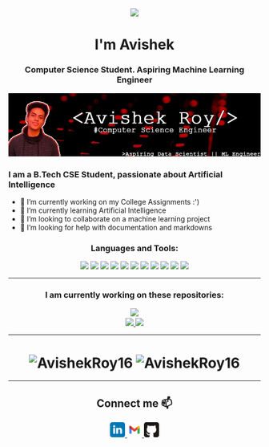 <div align="center">
<img src="https://user-images.githubusercontent.com/42115530/92640221-9728ca00-f2fa-11ea-8994-c72b26e937de.gif" align="center"/>
</div>
<h1 align= center>I'm Avishek</h1>

<h3 align= center>Computer Science Student. Aspiring Machine Learning Engineer</h3>

<!-- 
Used to see the visitors
<div align = 'center'>
 
![](https://visitor-badge.laobi.icu/badge?page_id=AvishekRoy16.AvishekRoy16)
</div> -->
<div align ='center'>
<!-- ![Github](https://img.shields.io/github/followers/AvishekRoy16?label=Follow&style=social) -->
<img alt="Banner" src="https://github.com/AvishekRoy16/AvishekRoy16/blob/master/LinkedIn%20Cover.jpg" />
</div>


### I am a B.Tech CSE Student, passionate about Artificial Intelligence
- 🔭 I’m currently working on my College Assignments :')
- 🌱 I’m currently learning Artificial Intelligence 
- 👯 I’m looking to collaborate on a machine learning project 
- 🤔 I’m looking for help with documentation and markdowns

 
<h3 align=center>Languages and Tools:</h3>
<!-- Logos of the languages -->
<p align="center">
 <img src="https://img.shields.io/badge/Python-3776AB?style=for-the-badge&logo=python&logoColor=white"/>
 <img src="https://img.shields.io/badge/Flask-000000?style=for-the-badge&logo=flask&logoColor=white"/>
 <img src="https://img.shields.io/badge/HTML-239120?style=for-the-badge&logo=html5&logoColor=white"/>
 <img src="https://img.shields.io/badge/CSS-239120?&style=for-the-badge&logo=css3&logoColor=white"/> 
 <img src="https://img.shields.io/badge/MySQL-00000F?style=for-the-badge&logo=mysql&logoColor=white"/> 
 <img src="https://img.shields.io/badge/Github-F7DF1E?style=for-the-badge&logo=github&logoColor=black"/>
 <img src="https://img.shields.io/badge/Git-00599C?style=for-the-badge&logo=git&logoColor=white"/>
 <img src="https://img.shields.io/badge/Java-00599C?style=for-the-badge&logo=Java&logoColor=white"/>
 <img src="https://img.shields.io/badge/Markdown-000000?style=for-the-badge&logo=markdown&logoColor=white"/> 
 <img src="https://img.shields.io/badge/Django-092E20?style=for-the-badge&logo=django&logoColor=white"/>
 <img src="https://img.shields.io/badge/php-092E20?style=for-the-badge&logo=php&logoColor=white"/>
</p>
<hr>
 
<!--
<h1 align = center>
This displays the top languages in github - uncomment when there are various languages
![Top Langs](https://github-readme-stats.vercel.app/api/top-langs/?username=AvishekRoy16&layout=compact&theme=radical&hide_border=true&langs_count=8)
</h1>

*# Note: These are the languages that I most use in my github. This does not indicate my skill level or something like that. It is just a github metric :)* 
-->

<!-- 
will use this if the img tag version does not update
![Avishek's GitHub stats](https://github-readme-stats.vercel.app/api?username=AvishekRoy16&count_private=true&show_icons=true&theme=radical&hide_border=true)
 -->
<h3 align = 'center'>I am currently working on these repositories:</h3>

<div align = 'center'>
 <a href="https://github.com/AvishekRoy16/DeepLearning">
 <img src="https://github-readme-stats.vercel.app/api/pin/?username=AvishekRoy16&repo=Deeplearning&theme=radical&hide_border=true" />
 </a>
</div>
<div align='center'>
 <a href="https://github.com/AvishekRoy16/Python">
 <img src="https://github-readme-stats.vercel.app/api/pin/?username=AvishekRoy16&repo=Python&theme=radical&hide_border=true" />
 </a>

 <a href="https://github.com/AvishekRoy16/DSA">
 <img src="https://github-readme-stats.vercel.app/api/pin/?username=AvishekRoy16&repo=DSA&theme=radical&hide_border=true" />
 </a>
</div>

<hr> 

<h1 align = center>
 <img src="https://github-readme-stats.vercel.app/api?username=AvishekRoy16&count_private=true&show_icons=true&theme=radical&hide_border=true" alt="AvishekRoy16" />
 <img src="https://github-readme-streak-stats.herokuapp.com/?user=AvishekRoy16&theme=radical&hide_border=true" alt="AvishekRoy16" />
</h1>
<!--  
 <p align="left"> <a href="https://github.com/ryo-ma/github-profile-trophy"><img src="https://github-profile-trophy.vercel.app/?username=AvishekRoy16" alt="AvishekRoy16" /></a> </p> do when you have enough expirence 
-->
<hr>
<h2 align='center'>Connect me  📫 </h2>
<p align = 'center'> 
 
<a href = https://www.linkedin.com/in/avishek16 target='_blank'> 
<img src=https://github.com/edent/SuperTinyIcons/blob/master/images/svg/linkedin.svg height='30' weight='30'/>
</a> 
 
<a href="https://mail.google.com/mail/?view=cm&fs=1&tf=1&to=avishek.roy.india@gmail.com" target="_blank">
<img src=https://github.com/edent/SuperTinyIcons/blob/master/images/svg/gmail.svg height='30' weight='30'/>
</a>

<a href = https://github.com/AvishekRoy16 target='_blank'> 
<img src=https://github.com/edent/SuperTinyIcons/blob/master/images/svg/github.svg height='30' weight='30'/>
</a>
</p>
 
